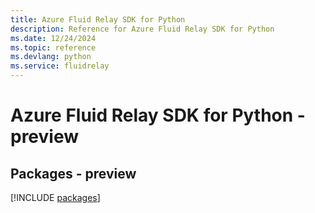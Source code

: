 ```yaml
---
title: Azure Fluid Relay SDK for Python
description: Reference for Azure Fluid Relay SDK for Python
ms.date: 12/24/2024
ms.topic: reference
ms.devlang: python
ms.service: fluidrelay
---
```

# Azure Fluid Relay SDK for Python - preview
## Packages - preview
[!INCLUDE [packages](fluid-relay-index.md)]
